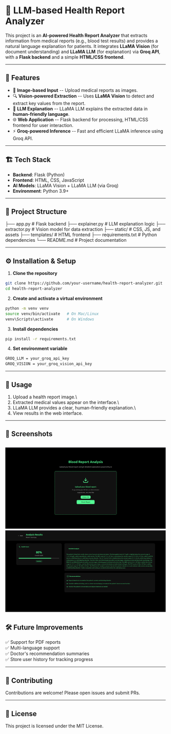 # 🧾 LLM-based Health Report Analyzer

This project is an **AI-powered Health Report Analyzer** that extracts
information from medical reports (e.g., blood test results) and provides
a natural language explanation for patients. It integrates **LLaMA
Vision** (for document understanding) and **LLaMA LLM** (for
explanation) via **Groq API**, with a **Flask backend** and a simple
**HTML/CSS frontend**.

------------------------------------------------------------------------

## 🚀 Features

-   📄 **Image-based Input** -- Upload medical reports as images.
-   🔍 **Vision-powered Extraction** -- Uses **LLaMA Vision** to detect
    and extract key values from the report.
-   🤖 **LLM Explanation** -- LLaMA LLM explains the extracted data in
    **human-friendly language**.
-   🌐 **Web Application** -- Flask backend for processing, HTML/CSS
    frontend for user interaction.
-   ⚡ **Groq-powered Inference** -- Fast and efficient LLaMA inference
    using Groq API.

------------------------------------------------------------------------

## 🏗️ Tech Stack

-   **Backend**: Flask (Python)
-   **Frontend**: HTML, CSS, JavaScript
-   **AI Models**: LLaMA Vision + LLaMA LLM (via Groq)
-   **Environment**: Python 3.9+

------------------------------------------------------------------------

## 📂 Project Structure

├── app.py \# Flask backend ├── explainer.py \# LLM explanation logic
├── extractor.py \# Vision model for data extraction ├── static/ \# CSS,
JS, and assets ├── templates/ \# HTML frontend ├── requirements.txt \#
Python dependencies └── README.md \# Project documentation

------------------------------------------------------------------------

## ⚙️ Installation & Setup

1.  **Clone the repository**

``` bash
git clone https://github.com/your-username/health-report-analyzer.git
cd health-report-analyzer
```

2.  **Create and activate a virtual environment**

``` bash
python -m venv venv
source venv/bin/activate   # On Mac/Linux
venv\Scripts\activate      # On Windows
```

3.  **Install dependencies**

``` bash
pip install -r requirements.txt
```

4.  **Set environment variable**

``` bash
GROQ_LLM = your_groq_api_key
GROQ_VISION = your_groq_vision_api_key
```

------------------------------------------------------------------------

## 🎯 Usage

1.  Upload a health report image.\
2.  Extracted medical values appear on the interface.\
3.  LLaMA LLM provides a clear, human-friendly explanation.\
4.  View results in the web interface.

------------------------------------------------------------------------

## 📸 Screenshots

![Home Page](screenshots/home.png "Home Page")
![Analysis Results](screenshots/results.png "Results Page")
------------------------------------------------------------------------

## 🛠️ Future Improvements

✅ Support for PDF reports\
✅ Multi-language support\
✅ Doctor's recommendation summaries\
✅ Store user history for tracking progress

------------------------------------------------------------------------

## 🤝 Contributing

Contributions are welcome! Please open issues and submit PRs.

------------------------------------------------------------------------

## 📜 License

This project is licensed under the MIT License.